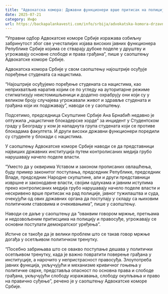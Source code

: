 ```yaml
---
title: "Адвокатска комора: Државни функционери врше притисак на полицију и правосуђе"
date: 2025-07-21
category: Инфо
url: https://backapalankavesti.com/info/srbija/advokatska-komora-drzavni-funkcioneri-vrse-pritisak-na-policiju-i-pravosudje/
---
```


“Управни одбор Адвокатске коморе Србије изражава озбиљну забринутост због све учесталијих изјава високих јавних функционера Републике Србије којима се стварају дубоке поделе у друштву и угрожавају основне слободе и права грађана”, пише у саопштењу Адвокатске коморе Србије.

Адвокатска комора Србије у свом саопштењу најоштрије осуђује поређење студената са нацистима.

“Најоштрије осуђујемо поређење студената са нацистима, као неприхватљив наратив којим се по угледу на ауторитарне режиме стигматизују неистомишљеници и додатно охрабрују они који су у великом броју случајева угрожавали живот и здравље студената и грађана који их подржавају”, наводи се у саопштењу.

Подсетимо, председница Скупштине Србије Ана Брнабић недавно је оптужила „нацистичке блокадерске хорде“ за инцидент у Студентском граду у Београду у ком је нападнута група студената који се противе блокадама факултета. И други високи државни функционери поредили су студенте у блокади с нацистима.

У саопштењу Адвокатске коморе Србије наводи се да представници највиших државних институција путем контролисаних медија грубо нарушавају начело поделе власти.

“Уместо да у оквирима Уставом и законом прописаних овлашћења, буду пример законитог поступања, председник Републике, председник Владе, председник Народне скупштине, али и други представници извршне и законодавне власти, својим одлукама и јавним иступима преко контролисаних медија грубо нарушавају начело поделе власти и нескривено врше притисак на рад полиције, јавног тужилаштва и суда, очекујући од ових државних органа да поступају у складу са њиховим политичким ставовима и очекивањима”, пише у саопштењу.

Наводи се даље у саопштењу да “оваквим говором мржње, претњама и недозвољеним притисцима на полицију и правосуђе, угрожавају се основни постулати демократског уређења”.

Истиче се такође да је велики проблем што се такав говор мржње догађа у осетљивом политичком тренутку.

“Посебно забрињава што се овакво поступање дешава у политички осетљивом тренутку, када је важно повратити поверење грађана у институције, а нарочито у непристрасност правосуђа. Злоупотреба јавних функција, укључујући и механизме кривичног гоњења у политичке сврхе, представља опасност по основна права и слободе грађана, укључујући слободу изражавања, слободу окупљања и право на правично суђење”, речено је у саопштењу Адвокатске коморе Србије.
